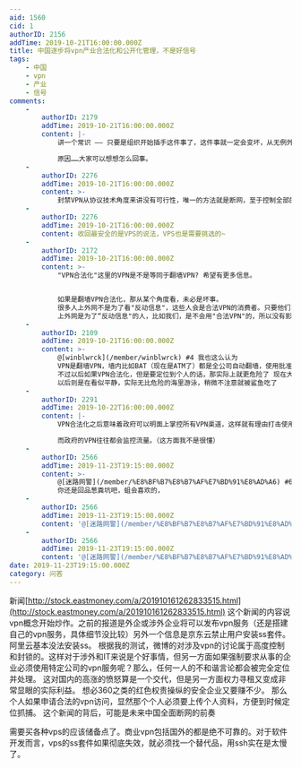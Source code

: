 ```yaml
---
aid: 1560
cid: 1
authorID: 2156
addTime: 2019-10-21T16:00:00.000Z
title: 中国逐步将vpn产业合法化和公开化管理，不是好信号
tags:
    - 中国
    - vpn
    - 产业
    - 信号
comments:
    -
        authorID: 2179
        addTime: 2019-10-21T16:00:00.000Z
        content: |-
            讲一个常识 —— 只要是组织开始插手这件事了，这件事就一定会变坏，从无例外。

            原因……大家可以想想怎么回事。
    -
        authorID: 2276
        addTime: 2019-10-21T16:00:00.000Z
        content: >-
            封禁VPN从协议技术角度来讲没有可行性，唯一的方法就是断网，至于控制全部的VPN供应商，基本也是不可能的，但要注意一些商业化运营的VPN，机场相对安全度会高一些，当然最安全的还是VPS。
    -
        authorID: 2276
        addTime: 2019-10-21T16:00:00.000Z
        content: 收回最安全的是VPS的说法，VPS也是需要挑选的~
    -
        authorID: 2172
        addTime: 2019-10-21T16:00:00.000Z
        content: >-
            "VPN合法化"这里的VPN是不是等同于翻墙VPN? 希望有更多信息。


            如果是翻墙VPN合法化，那从某个角度看，未必是坏事。
            很多人上外网不是为了看"反动信息"，这些人会是合法VPN的消费者。只要他们习惯了外网，或多或少都会接触到一些"反动信息"。这样可以促使更多的人觉醒。
            上外网是为了“反动信息"的人，比如我们，是不会用"合法VPN"的，所以没有影响。
    -
        authorID: 2109
        addTime: 2019-10-21T16:00:00.000Z
        content: >-
            @[winblwrck](/member/winblwrck) #4 我也这么认为
            VPN是翻墙VPN，墙内比如BAT（现在是ATM了）都是全公司自动翻墙，使用批准的信道 所以实际上墙只能墙非IT行业和外企的人
            不过以后如果VPN合法化，但是要定位到个人的话，那实际上就更危险了 现在大家都是灰色地带，政府不好明面上抓人
            以后则是在看似平静，实际无比危险的海里游泳，稍微不注意就被鲨鱼吃了
    -
        authorID: 2291
        addTime: 2019-10-22T16:00:00.000Z
        content: |-
            VPN合法化之后意味着政府可以明面上掌控所有VPN渠道，这样就有理由打击使用其他渠道翻墙。

            而政府的VPN往往都会监控流量。（这方面我不是很懂）
    -
        authorID: 2566
        addTime: 2019-11-23T19:15:00.000Z
        content: >-
            @[迷路网警](/member/%E8%BF%B7%E8%B7%AF%E7%BD%91%E8%AD%A6) #6
            你还是回品葱粪坑吧，蛆会喜欢的，
    -
        authorID: 2566
        addTime: 2019-11-23T19:15:00.000Z
        content: '@[迷路网警](/member/%E8%BF%B7%E8%B7%AF%E7%BD%91%E8%AD%A6) #6 那是蛆极乐世界'
    -
        authorID: 2566
        addTime: 2019-11-23T19:15:00.000Z
        content: '@[迷路网警](/member/%E8%BF%B7%E8%B7%AF%E7%BD%91%E8%AD%A6) #6 这里网警是多余'
date: 2019-11-23T19:15:00.000Z
category: 问答
---
```


新闻[http://stock.eastmoney.com/a/201910161262833515.html](http://stock.eastmoney.com/a/201910161262833515.html) 这个新闻的内容说vpn概念开始炒作。之前的报道是外企或涉外企业将可以发布vpn服务（还是搭建自己的vpn服务，具体细节没比较）另外一个信息是京东云禁止用户安装ss套件。阿里云基本没法安装ss。 根据我的测试，微博的对涉及vpn的讨论属于高度控制和封锁的。这样对于涉外和IT来说是个好事情，但另一方面如果强制要求从事的企业必须使用特定公司的vpn服务呢？那么，任何一人的不和谐言论都会被完全定位并处理。 这对国内的高涨的愤怒算是一个交代，但是另一方面权力寻租又变成非常显眼的实际利益。 想必360之类的红色权贵操纵的安全企业又要赚不少。 那么个人如果申请合法的vpn访问，显然那个个人必须要上传个人资料，方便到时候定位抓捕。 这个新闻的背后，可能是未来中国全面断网的前奏

需要买各种vps的应该储备点了。商业vpn包括国外的都是绝不可靠的。对于软件开发而言，vps的ss套件如果彻底失效，就必须找一个替代品，用ssh实在是太慢了。
